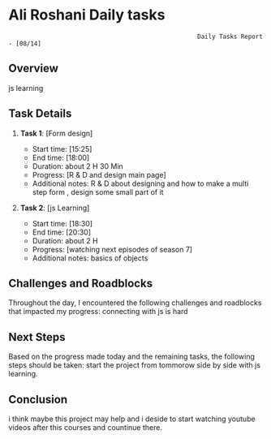 # Ali Roshani Daily tasks
                                                        Daily Tasks Report - [08/14]
 
## Overview

 js learning
 
## Task Details

1. **Task 1**: [Form design]
   - Start time: [15:25]
   - End time: [18:00]
   - Duration:  about 2 H 30 Min 
   - Progress: [R & D and design main page]
   - Additional notes: R & D about designing and how to make a multi step form , design some small part of it

2. **Task 2**: [js Learning]
   - Start time: [18:30]
   - End time: [20:30]
   - Duration:  about 2 H
   - Progress: [watching next episodes of season 7]
   - Additional notes: basics of objects

## Challenges and Roadblocks

Throughout the day, I encountered the following challenges and roadblocks that impacted my progress:
connecting with js is hard


## Next Steps

Based on the progress made today and the remaining tasks, the following steps should be taken:
start the project from tommorow side by side with js learning.


## Conclusion
i think maybe this project may help
and i deside to start watching youtube videos after this courses and countinue there.

